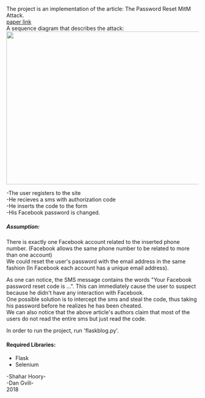 <p>
  The project is an implementation of the article: The Password Reset MitM Attack.<br>
  <a href="https://www.ieee-security.org/TC/SP2017/papers/207.pdf">paper link</a> <br>
  A sequence diagram that describes the attack:
<img src="https://www.bleepstatic.com/images/news/u/986406/Research/PRMitM.png" height="400" width="800"> <br>
</p>

-The user registers to the site <br>
-He recieves a sms with authorization code <br>
-He inserts the code to the form <br>
-His Facebook password is changed.

<p>
<h5>Assumption:</h5>
There is exactly one Facebook account related to the inserted phone number. (Facebook allows the same phone number to be related to more than one account) <br>
We could reset the user's password with the email  address in the same fashion (In Facebook each account has a unique email address).
</p>

<p>
  As one can notice, the SMS message contains the words "Your Facebook password reset code is ...".
  This can immediately cause the user to suspect because he didn't have any interaction with Facebook. <br>
  One possible solution is to intercept the sms and steal the code, thus taking his password before he realizes he has been cheated. <br>
  We can also notice that the above article's authors claim that most of the users do not read the entire sms but just read the code.
</p>

<p>
  In order to run the project, run 'flaskblog.py'.
  <h4>Required Libraries:</h4>
  <ul>
    <li> Flask </li>
    <li> Selenium </li>
  </ul>
</p>

<p>
  -Shahar Hoory- <br />
  -Dan Gvili- <br>
  2018
</p>

